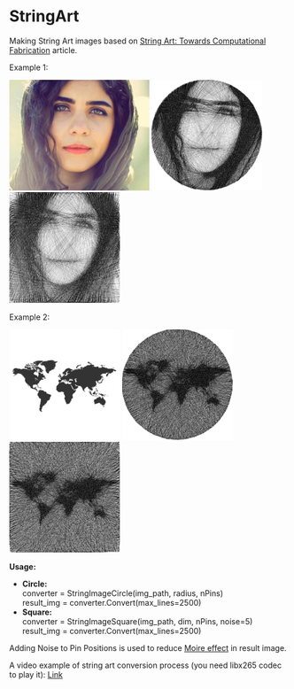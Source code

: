 # StringArt
Making String Art images based on <a href="https://doi.org/10.1111/cgf.13359">String Art: Towards Computational Fabrication</a> article.

Example 1:
<p align="left">
  <img src="https://github.com/a-m-farahani/StringArt/blob/master/images/girl.jpg" height="200" title="Input Image">
  <img src="https://github.com/a-m-farahani/StringArt/blob/master/images/girl_result_circle.jpg" width="200" title="Result - Circle" >
  <img src="https://github.com/a-m-farahani/StringArt/blob/master/images/girl_result_square.jpg" width="200" title="Result - Square">
</p>

Example 2:
<p align="left">
  <img src="https://github.com/a-m-farahani/StringArt/blob/master/images/worldmap.jpg" height="200" title="Input Image">
  <img src="https://github.com/a-m-farahani/StringArt/blob/master/images/worldmap_result_circle.jpg" width="200" title="Result - Circle" >
  <img src="https://github.com/a-m-farahani/StringArt/blob/master/images/worldmap_result_square.jpg" width="200" title="Result - Square">
</p>

<b>Usage:</b>
<ul>
  <li> 
    <b>Circle:</b> <br/>
      converter = StringImageCircle(img_path, radius, nPins) <br/>
      result_img = converter.Convert(max_lines=2500)
  </li>
  <li> 
    <b>Square:</b> <br/>
      converter = StringImageSquare(img_path, dim, nPins, noise=5) <br/>
      result_img = converter.Convert(max_lines=2500)
  </li>
</ul>

Adding Noise to Pin Positions is used to reduce <a href='https://en.wikipedia.org/wiki/Moir%C3%A9_pattern'>Moire effect</a> in result image.

A video example of string art conversion process (you need libx265 codec to play it): <a href='https://github.com/a-m-farahani/StringArt/blob/master/in_process.mp4'>Link</a>

